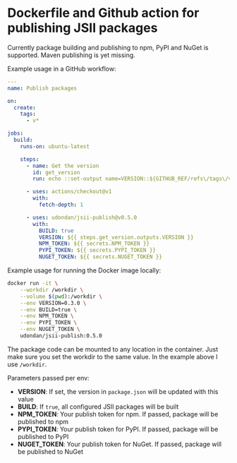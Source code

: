 # Dockerfile and Github action for publishing JSII packages

Currently package building and publishing to npm, PyPI and NuGet is supported. Maven publishing is yet missing.

Example usage in a GitHub workflow:

```yml
---
name: Publish packages

on:
  create:
    tags:
      - v*

jobs:
  build:
    runs-on: ubuntu-latest

    steps:
      - name: Get the version
        id: get_version
        run: echo ::set-output name=VERSION::${GITHUB_REF/refs\/tags\/v/}

      - uses: actions/checkout@v1
        with:
          fetch-depth: 1

      - uses: udondan/jsii-publish@v0.5.0
        with:
          BUILD: true
          VERSION: ${{ steps.get_version.outputs.VERSION }}
          NPM_TOKEN: ${{ secrets.NPM_TOKEN }}
          PYPI_TOKEN: ${{ secrets.PYPI_TOKEN }}
          NUGET_TOKEN: ${{ secrets.NUGET_TOKEN }}
```

Example usage for running the Docker image locally:

```bash
docker run -it \
    --workdir /workdir \
    --volume $(pwd):/workdir \
    --env VERSION=0.3.0 \
    --env BUILD=true \
    --env NPM_TOKEN \
    --env PYPI_TOKEN \
    --env NUGET_TOKEN \
    udondan/jsii-publish:0.5.0
```

The package code can be mounted to any location in the container. Just make sure you set the workdir to the same value. In the example above I use `/workdir`.

Parameters passed per env:

- **VERSION**: If set, the version in `package.json` will be updated with this value
- **BUILD**: If `true`, all configured JSII packages will be built
- **NPM_TOKEN**: Your publish token for npm. If passed, package will be published to npm
- **PYPI_TOKEN**: Your publish token for PyPI. If passed, package will be published to PyPI
- **NUGET_TOKEN**: Your publish token for NuGet. If passed, package will be published to NuGet
